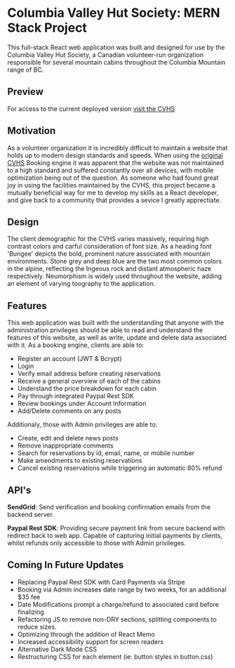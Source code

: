 # Columbia Valley Hut Society: MERN Stack Project
This full-stack React web application was built and designed for use by the Columbia Valley Hut Society, a Canadian volunteer-run organization responsible for several mountain cabins throughout the Columbia Mountain range of BC. 

## Preview
For access to the current deployed version [visit the CVHS](https://powerful-oasis-65796.herokuapp.com/)

## Motivation
As a volunteer organization it is incredibly difficult to maintain a website that holds up to modern design standards and speeds. When using the [original CVHS](http://cvhsinfo.org/cms/) Booking engine it was apparent that the website was not maintained to a high standard and suffered constantly over all devices, with mobile optimization being out of the question. As someone who had found great joy in using the facilities maintained by the CVHS, this project became a mutually beneficial way for me to develop my skills as a React developer, and give back to a community that provides a sevice I greatly apprectiate.

## Design 
The client demographic for the CVHS varies massively, requiring high contrast colors and carful consideration of font size. As a heading font 'Bungee' depicts the bold, prominent nature associated with mountain environments. Stone grey and deep blue are the two most common colors in the alpine, reflecting the Ingeous rock and distant atmospheric haze respectively. Neumorphism is widely used throughout the website, adding an element of varying toography to the application. 

## Features 
This web application was built with the understanding that anyone with the administration privileges should be able to read and understand the features of this website, as well as write, update and delete data associated with it. As a booking engine, clients are able to:
* Register an account (JWT & Bcrypt)
* Login
* Verify email address before creating reservations
* Receive a general overview of each of the cabins
* Understand the price breakdown for each cabin
* Pay through integrated Paypal Rest SDK
* Review bookings under Account Information
* Add/Delete comments on any posts

Additionaly, those with Admin privileges are able to:
* Create, edit and delete news posts
* Remove inappropriate comments
* Search for reservations by id, email, name, or mobile number
* Make amendments to existing reservations
* Cancel existing reservations while triggering an automatic 80% refund

## API's
**SendGrid**: Send verification and booking confirmation emails from the backend server.

**Paypal Rest SDK**: Providing secure payment link from secure backend with redirect back to web app. Capable of capturing initial payments by clients, whilst refunds only accessible to those with Admin privileges.

## Coming In Future Updates
* Replacing Paypal Rest SDK with Card Payments via Stripe
* Booking via Admin increases date range by two weeks, for an additional $35 fee
* Date Modifications prompt a charge/refund to associated card before finalizing
* Refactoring JS to remove non-DRY sections, splitting components to reduce sizes.
* Optimizing through the addition of React Memo
* Increased accessibility support for screen readers
* Alternative Dark Mode CSS
* Restructuring CSS for each element (ie: button styles in button.css)


